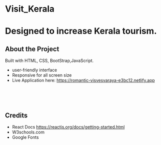 # Visit_Kerala
Designed to increase Kerala tourism.
===============================

## About the Project

Built with HTML, CSS, BootStrap,JavaScript. 
- user-friendly interface
- Responsive for all screen size
- Live Application here: https://romantic-visvesvaraya-e3bc12.netlify.app
 <br><br>


<br><br>

 


## Credits
- React Docs https://reactjs.org/docs/getting-started.html
- W3schools.com
- Google Fonts

